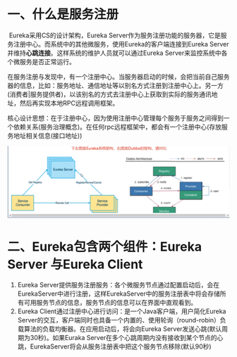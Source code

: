 # 一、什么是服务注册

​	Eureka采用CS的设计架构，Eureka Server作为服务注册功能的服务器，它是服务注册中心。而系统中的其他微服务，使用Eureka的客户端连接到Eureka Server并维持**心跳连接**。这样系统的维护人员就可以通过Eureka Server来监控系统中各个微服务是否正常运行。

​	在服务注册与发现中，有一个注册中心。当服务器启动的时候，会把当前自己服务器的信息，比如：服务地址、通信地址等以别名方式注册到注册中心上。另一方(消费者|服务提供者)，以该别名的方式去注册中心上获取到实际的服务通讯地址，然后再实现本地RPC远程调用框架。

​	核心设计思想：在于注册中心，因为使用注册中心管理每个服务于服务之间得到一个依赖关系(服务治理概念)。在任何rpc远程框架中，都会有一个注册中心(存放服务地址相关信息(接口地址))

![Eureka系统架构与Dubbo架构对比.png](img/Eureka系统架构与Dubbo架构对比.png)

# 二、Eureka包含两个组件：Eureka Server 与Eureka Client

1. Eureka Server提供服务注册服务：各个微服务节点通过配置启动后，会在EurekaServer中进行注册，这样EurekaServer中的服务注册表中将会存储所有可用服务节点的信息，服务节点的信息可以在界面中直观看到。
2. Eureka Client通过注册中心进行访问：是一个Java客户端，用户简化Eureka Server的交互，客户端同时也具备一个内置的、使用轮询（round-robin）负载算法的负载均衡器。在应用启动后，将会向Eureka Server发送心跳(默认周期为30秒)。如果Euraka Server在多个心跳周期内没有接收到某个节点的心跳，EurekaServer将会从服务注册表中把这个服务节点移除(默认90秒)

